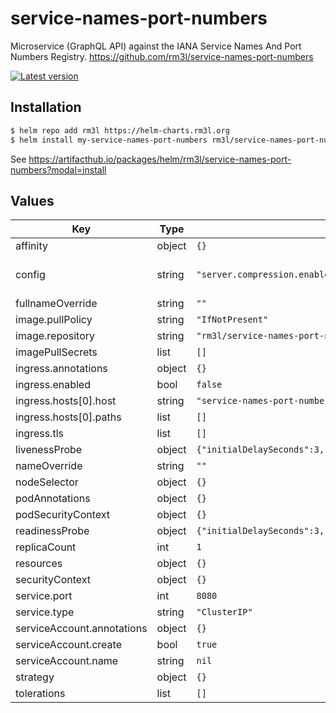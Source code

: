 # service-names-port-numbers

Microservice (GraphQL API) against the IANA Service Names And Port Numbers Registry.
https://github.com/rm3l/service-names-port-numbers

[![Latest version](https://img.shields.io/badge/latest_version-0.19.0-blue)](https://artifacthub.io/packages/helm/rm3l/service-names-port-numbers)

## Installation

```bash
$ helm repo add rm3l https://helm-charts.rm3l.org
$ helm install my-service-names-port-numbers rm3l/service-names-port-numbers --version 0.19.0
```

See https://artifacthub.io/packages/helm/rm3l/service-names-port-numbers?modal=install

## Values

| Key | Type | Default | Description |
|-----|------|---------|-------------|
| affinity | object | `{}` |  |
| config | string | `"server.compression.enabled=true\ndatasources.etc_services=true\nmy.key=my.value\n"` | App Configuration. See https://github.com/rm3l/service-names-port-numbers/blob/master/application/src/main/resources/application.properties for more details. |
| fullnameOverride | string | `""` |  |
| image.pullPolicy | string | `"IfNotPresent"` |  |
| image.repository | string | `"rm3l/service-names-port-numbers"` |  |
| imagePullSecrets | list | `[]` |  |
| ingress.annotations | object | `{}` |  |
| ingress.enabled | bool | `false` |  |
| ingress.hosts[0].host | string | `"service-names-port-numbers.local"` |  |
| ingress.hosts[0].paths | list | `[]` |  |
| ingress.tls | list | `[]` |  |
| livenessProbe | object | `{"initialDelaySeconds":3,"periodSeconds":90,"timeoutSeconds":10}` | Configure the liveness healthcheck for the containers |
| nameOverride | string | `""` |  |
| nodeSelector | object | `{}` |  |
| podAnnotations | object | `{}` |  |
| podSecurityContext | object | `{}` |  |
| readinessProbe | object | `{"initialDelaySeconds":3,"periodSeconds":4}` | Configure the readiness healthcheck for the containers |
| replicaCount | int | `1` |  |
| resources | object | `{}` |  |
| securityContext | object | `{}` |  |
| service.port | int | `8080` |  |
| service.type | string | `"ClusterIP"` |  |
| serviceAccount.annotations | object | `{}` |  |
| serviceAccount.create | bool | `true` |  |
| serviceAccount.name | string | `nil` |  |
| strategy | object | `{}` | Strategy used to replace old Pods by new ones |
| tolerations | list | `[]` |  |

